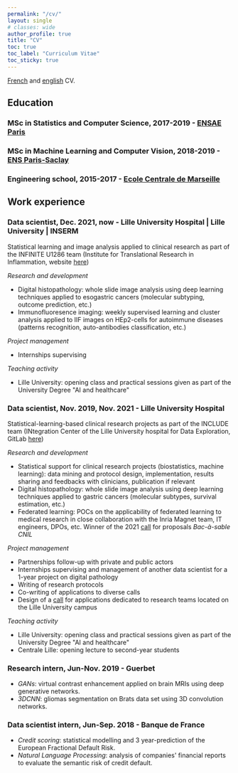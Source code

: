 ```yaml
---
permalink: "/cv/"
layout: single
# classes: wide
author_profile: true
title: "CV"
toc: true
toc_label: "Curriculum Vitae"
toc_sticky: true
---
```


[French](/assets/pdfs/CV_digital_francais.pdf) and [english](/assets/pdfs/CV_digital_anglais.pdf) CV.
## Education

### MSc in Statistics and Computer Science, 2017-2019 - [ENSAE Paris](https://www.ensae.fr/en/programs/ingenieur/3a/dssl/)
### MSc in Machine Learning and Computer Vision, 2018-2019 - [ENS Paris-Saclay](https://www.universite-paris-saclay.fr/en/education/master/mathematics-and-applications/m2-mathematics-vision-learning#presentation)
### Engineering school, 2015-2017 - [Ecole Centrale de Marseille](https://www.centrale-marseille.fr/en)

## Work experience

### Data scientist, Dec. 2021, now - Lille University Hospital | Lille University | INSERM

Statistical learning and image analysis applied to clinical research as part of the INFINITE U1286 team (Institute for Translational Research in Inflammation, website [here](http://lille-inflammation-research.org/fr/))

_Research and development_
- Digital histopathology: whole slide image analysis using deep learning techniques applied to esogastric cancers (molecular subtyping, outcome prediction, etc.)
- Immunofluoresence imaging: weekly supervised learning and cluster analysis applied to IIF images on HEp2-cells for autoimmune diseases (patterns recognition, auto-antibodies classification, etc.)

_Project management_
- Internships supervising

_Teaching activity_
- Lille University: opening class and practical sessions given as part of the University Degree "AI and healthcare"

### Data scientist, Nov. 2019, Nov. 2021 - Lille University Hospital
Statistical-learning-based clinical research projects as part of the INCLUDE team (INtegration Center of the Lille University hospital for Data Exploration, GitLab [here](https://gitlab.com/include-project))

_Research and development_
- Statistical support for clinical research projects (biostatistics, machine learning): data mining and protocol design, implementation, results sharing and feedbacks with clinicians, publication if relevant
- Digital histopathology: whole slide image analysis using deep learning techniques applied to gastric cancers (molecular subtypes, survival estimation, etc.)
- Federated learning: POCs on the applicability of federated learning to medical research in close collaboration with the Inria Magnet team, IT engineers, DPOs, etc. Winner of the 2021 [call](https://www.cnil.fr/fr/bac-sable-donnees-personnelles-la-cnil-accompagne-12-projets-dans-le-domaine-de-la-sante-numerique) for proposals _Bac-à-sable CNIL_ 

_Project management_
- Partnerships follow-up with private and public actors
- Internships supervising and management of another data scientist for a 1-year project on digital pathology
- Writing of research protocols
- Co-writing of applications to diverse calls
- Design of a [call](https://twitter.com/VSobanski/status/1270043215308169216?s=20) for applications dedicated to research teams located on the Lille University campus


_Teaching activity_
- Lille University: opening class and practical sessions given as part of the University Degree "AI and healthcare"
- Centrale Lille: opening lecture to second-year students


### Research intern, Jun-Nov. 2019 - Guerbet
- *GANs*: virtual contrast enhancement applied on brain MRIs using deep generative networks.
- *3DCNN*: gliomas segmentation on Brats data set using 3D convolution networks.

### Data scientist intern, Jun-Sep. 2018 - Banque de France
- *Credit scoring*: statistical modelling and 3 year-prediction of the European Fractional Default Risk.
- *Natural Language Processing*: analysis of companies' financial reports to evaluate the semantic risk of credit default.
